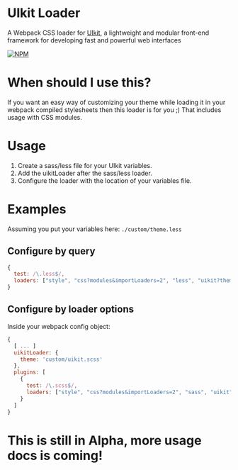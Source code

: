 # UIkit Loader

A Webpack CSS loader for [UIkit](http://getuikit.com/), a lightweight and modular front-end framework for developing fast and powerful web interfaces

[![NPM](https://nodei.co/npm/uikit-loader.png)](https://www.npmjs.com/package/uikit-loader)

# When should I use this?

If you want an easy way of customizing your theme while loading it in your webpack compiled stylesheets then this loader is for you ;)
That includes usage with CSS modules.

# Usage

1. Create a sass/less file for your UIkit variables.
2. Add the uikitLoader after the sass/less loader.
3. Configure the loader with the location of your variables file.

# Examples

Assuming you put your variables here: `./custom/theme.less`

## Configure by query

```javascript
{
  test: /\.less$/,
  loaders: ["style", "css?modules&importLoaders=2", "less", "uikit?theme=custom/theme.less"]
}
```

## Configure by loader options

Inside your webpack config object:
```javascript
{
  [ ... ]
  uikitLoader: {
    theme: 'custom/uikit.scss'
  },
  plugins: [
    {
      test: /\.scss$/,
      loaders: ["style", "css?modules&importLoaders=2", "sass", "uikit"]
    }
  ]
}
```

# This is still in Alpha, more usage docs is coming!